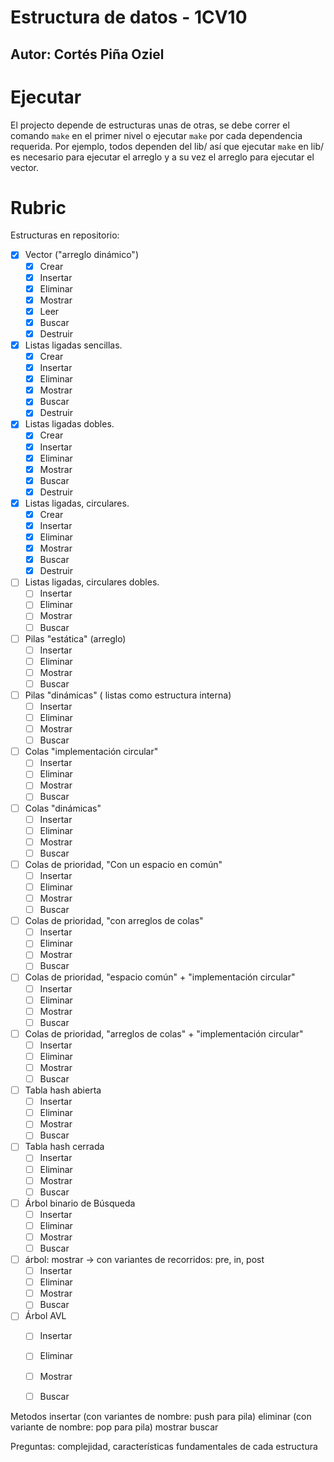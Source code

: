 # Estructura de datos - 1CV10
## Autor: Cortés Piña Oziel

# Ejecutar
El projecto depende de estructuras unas de otras, se debe correr el comando `make` en el primer nivel o ejecutar `make` por cada dependencia requerida. Por ejemplo, todos dependen del lib/ así que ejecutar `make` en lib/ es necesario para ejecutar el arreglo y a su vez el arreglo para ejecutar el vector.

# Rubric
Estructuras en repositorio:
- [X] Vector ("arreglo dinámico")
    - [x] Crear
    - [x] Insertar
    - [X] Eliminar
    - [x] Mostrar
    - [x] Leer
    - [x] Buscar
    - [x] Destruir
- [x] Listas ligadas sencillas.
    - [x] Crear
    - [x] Insertar
    - [x] Eliminar
    - [x] Mostrar
    - [x] Buscar
    - [x] Destruir
- [x] Listas ligadas dobles.
    - [x] Crear
    - [x] Insertar
    - [x] Eliminar
    - [x] Mostrar
    - [x] Buscar
    - [x] Destruir
- [x] Listas ligadas, circulares.
    - [x] Crear
    - [x] Insertar
    - [x] Eliminar
    - [x] Mostrar
    - [x] Buscar
    - [x] Destruir
- [ ] Listas ligadas, circulares dobles.
    - [ ] Insertar
    - [ ] Eliminar
    - [ ] Mostrar
    - [ ] Buscar
- [ ] Pilas "estática" (arreglo)
    - [ ] Insertar
    - [ ] Eliminar
    - [ ] Mostrar
    - [ ] Buscar
- [ ] Pilas "dinámicas" ( listas como estructura interna)
    - [ ] Insertar
    - [ ] Eliminar
    - [ ] Mostrar
    - [ ] Buscar
- [ ] Colas "implementación circular"
    - [ ] Insertar
    - [ ] Eliminar
    - [ ] Mostrar
    - [ ] Buscar
- [ ] Colas "dinámicas"
    - [ ] Insertar
    - [ ] Eliminar
    - [ ] Mostrar
    - [ ] Buscar
- [ ] Colas de prioridad, "Con un espacio en común"
    - [ ] Insertar
    - [ ] Eliminar
    - [ ] Mostrar
    - [ ] Buscar
- [ ] Colas de prioridad, "con arreglos de colas"
    - [ ] Insertar
    - [ ] Eliminar
    - [ ] Mostrar
    - [ ] Buscar
- [ ] Colas de prioridad, "espacio común" + "implementación circular"
    - [ ] Insertar
    - [ ] Eliminar
    - [ ] Mostrar
    - [ ] Buscar
- [ ] Colas de prioridad, "arreglos de colas" + "implementación circular"
    - [ ] Insertar
    - [ ] Eliminar
    - [ ] Mostrar
    - [ ] Buscar
- [ ] Tabla hash abierta
    - [ ] Insertar
    - [ ] Eliminar
    - [ ] Mostrar
    - [ ] Buscar
- [ ] Tabla hash cerrada
    - [ ] Insertar
    - [ ] Eliminar
    - [ ] Mostrar
    - [ ] Buscar
- [ ] Árbol binario de Búsqueda
    - [ ] Insertar
    - [ ] Eliminar
    - [ ] Mostrar
    - [ ] Buscar
- [ ] árbol: mostrar -> con variantes de recorridos: pre, in, post
    - [ ] Insertar
    - [ ] Eliminar
    - [ ] Mostrar
    - [ ] Buscar
- [ ] Árbol AVL
    - [ ] Insertar
    - [ ] Eliminar
    - [ ] Mostrar
    - [ ] Buscar


Metodos
insertar (con variantes de nombre: push para pila)
eliminar (con variante de nombre: pop para pila)
mostrar
buscar

Preguntas: 
complejidad, características fundamentales de cada estructura
